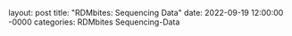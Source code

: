 layout: post
title: "RDMbites: Sequencing Data"
date: 2022-09-19 12:00:00 -0000
categories: RDMbites Sequencing-Data